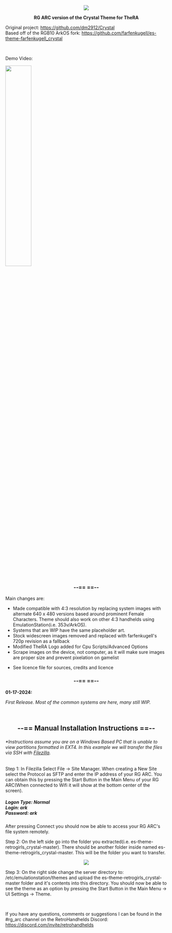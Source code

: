 <p align=center><img src="https://i.imgur.com/OxDiSBk.jpg"></a></p>

**<p align=center>RG ARC version of the Crystal Theme for TheRA</p>**
Original project: https://github.com/dm2912/Crystal<br>
Based off of the RGB10 ArkOS fork: https://github.com/farfenkugell/es-theme-farfenkugell_crystal

<br>
<p>Demo Video:</p>

 [<img src=https://img.youtube.com/vi/KzD_yMF4iSk/0.jpg width=40%>](https://www.youtube.com/watch?v=KzD_yMF4iSk)

<br>


### <p align=center>--== ==--</p>

Main changes are: 

- Made compatible with 4:3 resolution by replacing system images with alternate 640 x 480 versions based around prominent Female Characters. Theme should also work on other 4:3 handhelds using EmulationStation(i.e. 353v/ArkOS).
- Systems that are WIP have the same placeholder art.
- Stock widescreen images removed and replaced with farfenkugell's 720p revision as a fallback
- Modified TheRA Logo added for Cpu Scripts/Advanced Options
- Scrape images on the device, not computer, as it will make sure images are proper size and prevent pixelation on gamelist
+ See licence file for sources, credits and licence

### <p align=center>--== ==--</p>

**01-17-2024:**

*First Release. Most of the common systems are here, many still WIP.*

<br>

## <p align=center>--== Manual Installation Instructions ==--</p>

###### *Instructions assume you are on a Windows Based PC that is unable to view partitions formatted in EXT4. In this example we will transfer the files via SSH with [Filezilla](https://filezilla-project.org). 

Step 1: In Filezilla Select File -> Site Manager. When creating a New Site select the Protocol as SFTP and enter the IP address of your RG ARC. You can obtain this by pressing the Start Button in the Main Menu of your RG ARC(When connected to Wifi it will show at the bottom center of the screen).

##### Logon Type: Normal<br> Login: ark<br> Password: ark

After pressing Connect you should now be able to access your RG ARC's file system remotely.

Step 2: On the left side go into the folder you extracted(i.e. es-theme-retrogirls_crystal-master). There should be another folder inside named es-theme-retrogirls_crystal-master. This will be the folder you want to transfer.

<p align=center><img src="https://i.imgur.com/Q7xzYTJ.png"></a></p>

Step 3: On the right side change the server directory to: /etc/emulationstation/themes and upload the es-theme-retrogirls_crystal-master folder and it's contents into this directory. You should now be able to see the theme as an option by pressing the Start Button in the Main Menu -> UI Settings -> Theme.

<br>

If you have any questions, comments or suggestions I can be found in the #rg_arc channel on the RetroHandhelds Discord: https://discord.com/invite/retrohandhelds

